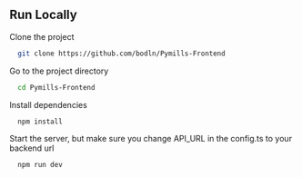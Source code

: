 ## Run Locally

Clone the project

```bash
  git clone https://github.com/bodln/Pymills-Frontend
```

Go to the project directory

```bash
  cd Pymills-Frontend
```

Install dependencies

```bash
  npm install
```

Start the server, but make sure you change API_URL in the config.ts to your backend url

```bash
  npm run dev
```
